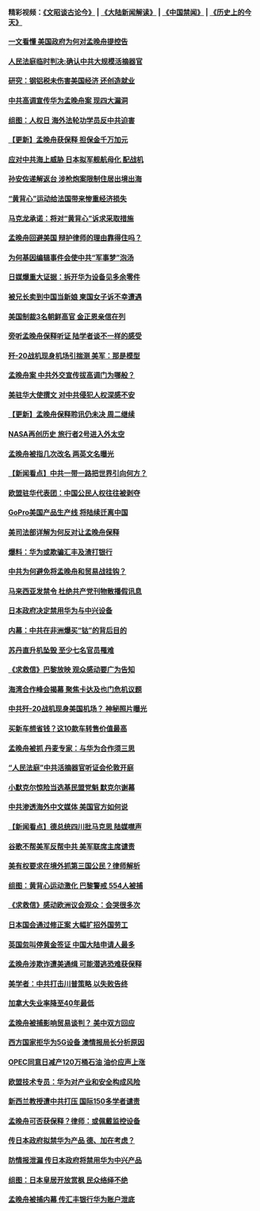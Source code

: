 #### 精彩视频：[《文昭谈古论今》](https://github.com/gfw-breaker/wenzhao/blob/master/README.md?t=12121231) | [《大陆新闻解读》](https://github.com/gfw-breaker/ntdtv-comedy/blob/master/README.md?t=12121231) | [《中国禁闻》](https://github.com/gfw-breaker/ntdtv-news/blob/master/README.md?t=12121231) | [《历史上的今天》](https://github.com/gfw-breaker/today-in-history/blob/master/README.md?t=12121231) 

#### [一文看懂 美国政府为何对孟晚舟提控告](../pages/nsc418/n10904250.md?t=12121231) 

#### [人民法庭临时判决:确认中共大规模活摘器官](../pages/nsc418/n10905079.md?t=12121231) 

#### [研究：钢铝税未伤害美国经济 还创造就业](../pages/nsc418/n10904853.md?t=12121231) 

#### [中共高调宣传华为孟晚舟案 现四大漏洞](../pages/nsc418/n10904788.md?t=12121231) 

#### [组图：人权日 海外法轮功学员反中共迫害](../pages/nsc418/n10903703.md?t=12121231) 

#### [【更新】孟晚舟获保释 担保金千万加元](../pages/nsc418/n10904401.md?t=12121231) 

#### [应对中共海上威胁 日本拟军舰航母化 配战机](../pages/nsc418/n10904429.md?t=12121231) 

#### [孙安佐递解返台 涉枪炮案限制住居出境出海](../pages/nsc418/n10904508.md?t=12121231) 

#### [“黄背心”运动给法国带来惨重经济损失](../pages/nsc418/n10904100.md?t=12121231) 

#### [马克龙承诺：将对“黄背心”诉求采取措施](../pages/nsc418/n10904057.md?t=12121231) 

#### [孟晚舟回避美国 辩护律师的理由靠得住吗？](../pages/nsc418/n10903337.md?t=12121231) 

#### [为何基因编辑事件会使中共“军事梦”泡汤](../pages/nsc418/n10901955.md?t=12121231) 

#### [日媒爆重大证据：拆开华为设备见多余零件](../pages/nsc418/n10903419.md?t=12121231) 

#### [被兄长卖到中国当新娘 柬国女子诉不幸遭遇](../pages/nsc418/n10903571.md?t=12121231) 

#### [美国制裁3名朝鲜高官 金正恩亲信在列](../pages/nsc418/n10903139.md?t=12121231) 

#### [旁听孟晚舟保释听证 陆学者谈不一样的感受](../pages/nsc418/n10903199.md?t=12121231) 

#### [歼-20战机现身机场引揣测 美军：那是模型](../pages/nsc418/n10903152.md?t=12121231) 

#### [孟晚舟案 中共外交宣传拔高调门为哪般？](../pages/nsc418/n10902536.md?t=12121231) 

#### [美驻华大使撰文 对中共侵犯人权深感不安](../pages/nsc418/n10902576.md?t=12121231) 

#### [【更新】孟晚舟保释聆讯仍未决 周二继续](../pages/nsc418/n10902280.md?t=12121231) 

#### [NASA再创历史 旅行者2号进入外太空](../pages/nsc418/n10902186.md?t=12121231) 

#### [孟晚舟被指几次改名 两英文名曝光](../pages/nsc418/n10902460.md?t=12121231) 

#### [【新闻看点】中共一带一路把世界引向何方？](../pages/nsc418/n10902174.md?t=12121231) 

#### [欧盟驻华代表团：中国公民人权往往被剥夺](../pages/nsc418/n10902220.md?t=12121231) 

#### [GoPro美国产品生产线 将陆续迁离中国](../pages/nsc418/n10902041.md?t=12121231) 

#### [美司法部详解为何反对让孟晚舟保释](../pages/nsc418/n10902113.md?t=12121231) 

#### [爆料：华为或欺骗汇丰及渣打银行](../pages/nsc418/n10902104.md?t=12121231) 

#### [中共为何避免将孟晚舟和贸易战挂钩？](../pages/nsc418/n10901942.md?t=12121231) 

#### [马来西亚发禁令 杜绝共产党刊物散播假讯息](../pages/nsc418/n10901784.md?t=12121231) 

#### [日本政府决定禁用华为与中兴设备](../pages/nsc418/n10901481.md?t=12121231) 

#### [内幕：中共在非洲爆买“钴”的背后目的](../pages/nsc418/n10898949.md?t=12121231) 

#### [苏丹直升机坠毁 至少七名官员罹难](../pages/nsc418/n10900117.md?t=12121231) 

#### [《求救信》巴黎放映 观众感动要广为告知](../pages/nsc418/n10900019.md?t=12121231) 

#### [海湾合作峰会揭幕 聚焦卡达及也门危机议题](../pages/nsc418/n10899688.md?t=12121231) 

#### [中共歼-20战机现身美国机场？ 神秘照片曝光](../pages/nsc418/n10899663.md?t=12121231) 

#### [买新车想省钱？这10款车转售价值最高](../pages/nsc418/n10898117.md?t=12121231) 

#### [孟晚舟被抓 丹麦专家：与华为合作须三思](../pages/nsc418/n10899564.md?t=12121231) 

#### [“人民法庭”中共活摘器官听证会伦敦开庭](../pages/nsc418/n10899563.md?t=12121231) 

#### [小默克尔惊险当选基民盟党魁 默克尔谢幕](../pages/nsc418/n10899491.md?t=12121231) 

#### [中共渗透海外中文媒体 美国官方如何说](../pages/nsc418/n10893253.md?t=12121231) 

#### [【新闻看点】德总统四川批马克思 陆媒噤声](../pages/nsc418/n10899297.md?t=12121231) 

#### [谷歌不帮美军反帮中共 美军联席主席谴责](../pages/nsc418/n10899167.md?t=12121231) 

#### [美有权要求在境外抓第三国公民？律师解析](../pages/nsc418/n10899107.md?t=12121231) 

#### [组图：黄背心运动激化 巴黎警戒 554人被捕](../pages/nsc418/n10899057.md?t=12121231) 

#### [《求救信》感动欧洲议会观众：会哭很多次](../pages/nsc418/n10897982.md?t=12121231) 

#### [日本国会通过修正案 大幅扩招外国劳工](../pages/nsc418/n10898708.md?t=12121231) 

#### [英国忽叫停黄金签证 中国大陆申请人最多](../pages/nsc418/n10898953.md?t=12121231) 

#### [孟晚舟涉欺诈遭美通缉 可能潜逃恐难获保释](../pages/nsc418/n10898102.md?t=12121231) 

#### [美学者：中共打击川普策略 以失败告终](../pages/nsc418/n10897887.md?t=12121231) 

#### [加拿大失业率降至40年最低](../pages/nsc418/n10898188.md?t=12121231) 

#### [孟晚舟被捕影响贸易谈判？ 美中双方回应](../pages/nsc418/n10897913.md?t=12121231) 

#### [西方国家拒华为5G设备 澳情报局长分析原因](../pages/nsc418/n10897478.md?t=12121231) 

#### [OPEC同意日减产120万桶石油 油价应声上涨](../pages/nsc418/n10897630.md?t=12121231) 

#### [欧盟技术专员：华为对产业和安全构成风险](../pages/nsc418/n10897566.md?t=12121231) 

#### [新西兰教授遭中共打压 国际150多学者谴责](../pages/nsc418/n10897483.md?t=12121231) 

#### [孟晚舟可否获保释？律师：或佩戴监控设备](../pages/nsc418/n10897512.md?t=12121231) 

#### [传日本政府拟禁华为产品 德、加在考虑？](../pages/nsc418/n10897161.md?t=12121231) 

#### [防情报泄漏 传日本政府将禁用华为中兴产品](../pages/nsc418/n10896431.md?t=12121231) 

#### [组图：日本皇居开放赏枫 民众络绎不绝](../pages/nsc418/n10896770.md?t=12121231) 

#### [孟晚舟被捕内幕  传汇丰银行华为账户泄底](../pages/nsc418/n10895828.md?t=12121231) 

